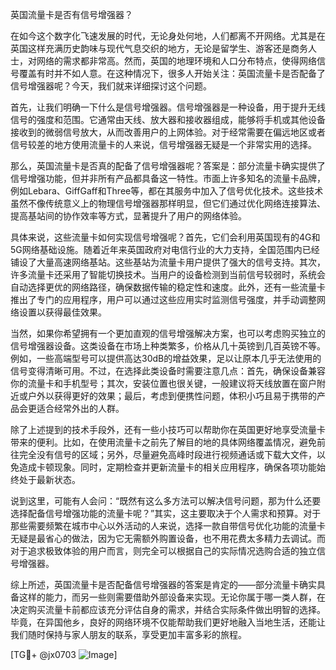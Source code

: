 英国流量卡是否有信号增强器？

在如今这个数字化飞速发展的时代，无论身处何地，人们都离不开网络。尤其是在英国这样充满历史韵味与现代气息交织的地方，无论是留学生、游客还是商务人士，对网络的需求都非常高。然而，英国的地理环境和人口分布特点，使得网络信号覆盖有时并不如人意。在这种情况下，很多人开始关注：英国流量卡是否配备了信号增强器呢？今天，我们就来详细探讨这个问题。

首先，让我们明确一下什么是信号增强器。信号增强器是一种设备，用于提升无线信号的强度和范围。它通常由天线、放大器和接收器组成，能够将手机或其他设备接收到的微弱信号放大，从而改善用户的上网体验。对于经常需要在偏远地区或者信号较差的地方使用流量卡的人来说，信号增强器无疑是一个非常实用的选择。

那么，英国流量卡是否真的配备了信号增强器呢？答案是：部分流量卡确实提供了信号增强功能，但并非所有产品都具备这一特性。市面上许多知名的流量卡品牌，例如Lebara、GiffGaff和Three等，都在其服务中加入了信号优化技术。这些技术虽然不像传统意义上的物理信号增强器那样明显，但它们通过优化网络连接算法、提高基站间的协作效率等方式，显著提升了用户的网络体验。

具体来说，这些流量卡如何实现信号增强呢？首先，它们会利用英国现有的4G和5G网络基础设施。随着近年来英国政府对电信行业的大力支持，全国范围内已经铺设了大量高速网络基站。这些基站为流量卡用户提供了强大的信号支持。其次，许多流量卡还采用了智能切换技术。当用户的设备检测到当前信号较弱时，系统会自动选择更优的网络路径，确保数据传输的稳定性和速度。此外，还有一些流量卡推出了专门的应用程序，用户可以通过这些应用实时监测信号强度，并手动调整网络设置以获得最佳效果。

当然，如果你希望拥有一个更加直观的信号增强解决方案，也可以考虑购买独立的信号增强器设备。这类设备在市场上种类繁多，价格从几十英镑到几百英镑不等。例如，一些高端型号可以提供高达30dB的增益效果，足以让原本几乎无法使用的信号变得清晰可用。不过，在选择此类设备时需要注意几点：首先，确保设备兼容你的流量卡和手机型号；其次，安装位置也很关键，一般建议将天线放置在窗户附近或户外以获得更好的效果；最后，考虑到便携性问题，体积小巧且易于携带的产品会更适合经常外出的人群。

除了上述提到的技术手段外，还有一些小技巧可以帮助你在英国更好地享受流量卡带来的便利。比如，在使用流量卡之前先了解目的地的具体网络覆盖情况，避免前往完全没有信号的区域；另外，尽量避免高峰时段进行视频通话或下载大文件，以免造成卡顿现象。同时，定期检查并更新流量卡的相关应用程序，确保各项功能始终处于最新状态。

说到这里，可能有人会问：“既然有这么多方法可以解决信号问题，那为什么还要选择配备信号增强功能的流量卡呢？”其实，这主要取决于个人需求和预算。对于那些需要频繁在城市中心以外活动的人来说，选择一款自带信号优化功能的流量卡无疑是最省心的做法，因为它无需额外购置设备，也不用花费太多精力去调试。而对于追求极致体验的用户而言，则完全可以根据自己的实际情况选购合适的独立信号增强器。

综上所述，英国流量卡是否配备信号增强器的答案是肯定的——部分流量卡确实具备这样的能力，而另一些则需要借助外部设备来实现。无论你属于哪一类人群，在决定购买流量卡前都应该充分评估自身的需求，并结合实际条件做出明智的选择。毕竟，在异国他乡，良好的网络环境不仅能帮助我们更好地融入当地生活，还能让我们随时保持与家人朋友的联系，享受更加丰富多彩的旅程。

[TG💪+ @jx0703 ![Image](https://github.com/user-attachments/assets/dbca1d08-cadb-493c-b0ec-ad6f7a83f270)]
